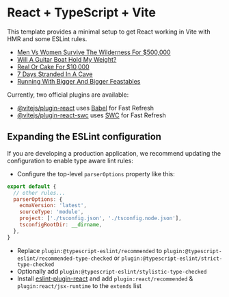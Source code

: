 # React + TypeScript + Vite

This template provides a minimal setup to get React working in Vite with HMR and some ESLint rules.

<!-- YOUTUBE:START -->
- [Men Vs Women Survive The Wilderness For $500,000](https://www.youtube.com/watch?v=aRcUVhVlSHg)
- [Will A Guitar Boat Hold My Weight?](https://www.youtube.com/watch?v=Jo7sfpeWqwE)
- [Real Or Cake For $10,000](https://www.youtube.com/watch?v=QtD-CeUdRUQ)
- [7 Days Stranded In A Cave](https://www.youtube.com/watch?v=ndAQfTzlVjc)
- [Running With Bigger And Bigger Feastables](https://www.youtube.com/watch?v=AydS-vA3qa4)
<!-- YOUTUBE:END -->

Currently, two official plugins are available:

- [@vitejs/plugin-react](https://github.com/vitejs/vite-plugin-react/blob/main/packages/plugin-react/README.md) uses [Babel](https://babeljs.io/) for Fast Refresh
- [@vitejs/plugin-react-swc](https://github.com/vitejs/vite-plugin-react-swc) uses [SWC](https://swc.rs/) for Fast Refresh

## Expanding the ESLint configuration

If you are developing a production application, we recommend updating the configuration to enable type aware lint rules:

- Configure the top-level `parserOptions` property like this:

```js
export default {
  // other rules...
  parserOptions: {
    ecmaVersion: 'latest',
    sourceType: 'module',
    project: ['./tsconfig.json', './tsconfig.node.json'],
    tsconfigRootDir: __dirname,
  },
}
```

- Replace `plugin:@typescript-eslint/recommended` to `plugin:@typescript-eslint/recommended-type-checked` or `plugin:@typescript-eslint/strict-type-checked`
- Optionally add `plugin:@typescript-eslint/stylistic-type-checked`
- Install [eslint-plugin-react](https://github.com/jsx-eslint/eslint-plugin-react) and add `plugin:react/recommended` & `plugin:react/jsx-runtime` to the `extends` list
